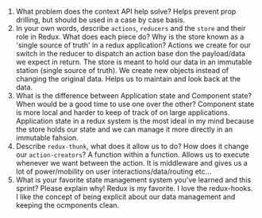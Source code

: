1. What problem does the context API help solve?
  Helps prevent prop drilling, but should be used in a case by case basis.
1. In your own words, describe `actions`, `reducers` and the `store` and their role in Redux. What does each piece do? Why is the store known as a 'single source of truth' in a redux application?
  Actions we create for our switch in the reducer to dispatch an action base don the payload/data we expect in return. The store is meant to hold our data in an immutable station (single source of truth). We create new objects instead of changing the original data. Helps us to maintain and look back at the data.
1. What is the difference between Application state and Component state? When would be a good time to use one over the other?
  Component state is more local and harder to keep of track of on large applications. Application state in a redux system is the most ideal in my mind because the store holds our state and we can manage it more directly in an immutable fahsion. 
1. Describe `redux-thunk`, what does it allow us to do? How does it change our `action-creators`?
  A function within a function. Allows us to execute whenever we want between the action. It is middleware and gives us a lot of power/mobility on user interactions/data/routing etc...
1. What is your favorite state management system you've learned and this sprint? Please explain why!
  Redux is my favorite. I love the redux-hooks. I like the concept of being explicit about our data management and keeping the ocmponents clean.